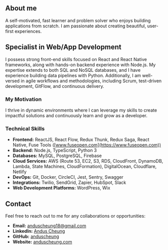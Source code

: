 ## About me

A self-motivated, fast learner and problem solver who enjoys building applications from scratch. I am passionate about creating beautiful, user-first experiences.

## Specialist in Web/App Development

I possess strong front-end skills focused on React and React Native frameworks, along with hands-on backend experience with Node.js. My expertise extends to both SQL and NoSQL databases, and I have experience building data pipelines with Python. Additionally, I am well-versed in agile workflows and methodologies, including Scrum, test-driven development, GitFlow, and continuous delivery.

### My Motivation
I thrive in dynamic environments where I can leverage my skills to create impactful solutions and continuously learn and grow as a developer.

### Technical Skills

- **Frontend:** ReactJS, React Flow, Redux Thunk, Redux Saga, React Native, Fuse Tools ([www.fuseopen.com](https://www.fuseopen.com))
- **Backend:** Node.js, TypeScript, Python 3
- **Databases:** MySQL, PostgreSQL, Firebase
- **Cloud Services:** AWS (Route 53, EC2, S3, RDS, CloudFront, DynamoDB, Lambda, State Machines, CloudFormation), DigitalOcean, Cloudflare, Netlify
- **DevOps:** Git, Docker, CircleCI, Jest, Sentry, Swagger
- **Integrations:** Twilio, SendGrid, Zapier, HubSpot, Slack
- **Web Development Platforms:** WordPress, Wix

## Contact

Feel free to reach out to me for any collaborations or opportunities:

- **Email:** [anduscheung18@gmail.com](mailto:anduscheung18@gmail.com)
- **LinkedIn:** [Andus Cheung](https://www.linkedin.com/in/andus-cheung-0a4b07135/)
- **GitHub:** [anduscheung](https://github.com/anduscheung)
- **Website:** [anduscheung.com](https://anduscheung.com)
